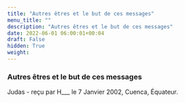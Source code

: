 ```yaml
---
title: "Autres êtres et le but de ces messages"
menu_title: ""
description: "Autres êtres et le but de ces messages"
date: 2022-06-01 06:00:01+00:04
draft: False
hidden: True
weight:
---
```

### Autres êtres et le but de ces messages

Judas - reçu par H___  le 7 Janvier 2002, Cuenca, Équateur.



